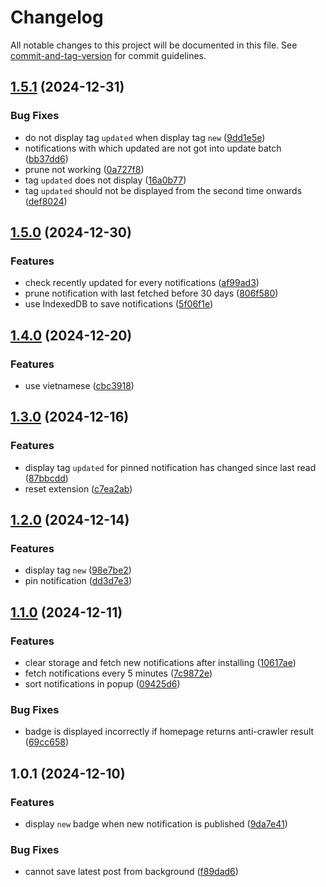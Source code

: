 # Changelog

All notable changes to this project will be documented in this file. See [commit-and-tag-version](https://github.com/absolute-version/commit-and-tag-version) for commit guidelines.

## [1.5.1](https://github.com/spicy-tomato/neutilities/compare/v1.5.0...v1.5.1) (2024-12-31)


### Bug Fixes

* do not display tag `updated` when display tag `new` ([9dd1e5e](https://github.com/spicy-tomato/neutilities/commit/9dd1e5e99bf533924728d11c694b6c7a3a142aa7))
* notifications with which updated are not got into update batch ([bb37dd6](https://github.com/spicy-tomato/neutilities/commit/bb37dd6b0ec8c6b1e8ca7a2e2ef79996335fc39b))
* prune not working ([0a727f8](https://github.com/spicy-tomato/neutilities/commit/0a727f889f8ca401df13a67fcd22c651d66afd53))
* tag `updated` does not display ([16a0b77](https://github.com/spicy-tomato/neutilities/commit/16a0b772d09b73ebfe22cdcdae42b7dc6d959244))
* tag `updated` should not be displayed from the second time onwards ([def8024](https://github.com/spicy-tomato/neutilities/commit/def802490b503072d1b9d0b11a153edcabd12c9d))

## [1.5.0](https://github.com/spicy-tomato/neutilities/compare/v1.4.0...v1.5.0) (2024-12-30)


### Features

* check recently updated for every notifications ([af99ad3](https://github.com/spicy-tomato/neutilities/commit/af99ad36673c4acc5524034bda5cf65520059add))
* prune notification with last fetched before 30 days ([806f580](https://github.com/spicy-tomato/neutilities/commit/806f580ed5d0d4c5b7728e8845a54f6045ab5f6d))
* use IndexedDB to save notifications ([5f06f1e](https://github.com/spicy-tomato/neutilities/commit/5f06f1ebaa21a3b53cb2eb22cc6a1a7e6898a8bc))

## [1.4.0](https://github.com/spicy-tomato/neutilities/compare/v1.3.0...v1.4.0) (2024-12-20)


### Features

* use vietnamese ([cbc3918](https://github.com/spicy-tomato/neutilities/commit/cbc39189efeeb12c197092f2affabd7f9c98d4de))

## [1.3.0](https://github.com/spicy-tomato/neutilities/compare/v1.2.0...v1.3.0) (2024-12-16)


### Features

* display tag `updated` for pinned notification has changed since last read ([87bbcdd](https://github.com/spicy-tomato/neutilities/commit/87bbcddc88f3b430c13b2aa2c4a8b06e8c7d2741))
* reset extension ([c7ea2ab](https://github.com/spicy-tomato/neutilities/commit/c7ea2abf0032bd7b859d5f2a54f6edf52ec68d6c))

## [1.2.0](https://github.com/spicy-tomato/neutilities/compare/v1.1.0...v1.2.0) (2024-12-14)


### Features

* display tag `new` ([98e7be2](https://github.com/spicy-tomato/neutilities/commit/98e7be21a19c21f61997328620c2ad6e17157a64))
* pin notification ([dd3d7e3](https://github.com/spicy-tomato/neutilities/commit/dd3d7e375e0410fd78b50a86d571c21b9b776035))

## [1.1.0](https://github.com/spicy-tomato/neutilities/compare/v1.0.1...v1.1.0) (2024-12-11)


### Features

* clear storage and fetch new notifications after installing ([10617ae](https://github.com/spicy-tomato/neutilities/commit/10617ae50c7646119201060336248786a9aa7f77))
* fetch notifications every 5 minutes ([7c9872e](https://github.com/spicy-tomato/neutilities/commit/7c9872e2a54653d6a5ce6cd4b9c9feeff33cd814))
* sort notifications in popup ([09425d6](https://github.com/spicy-tomato/neutilities/commit/09425d69e15b64be6297e9d41fffd74b4f976c05))


### Bug Fixes

* badge is displayed incorrectly if homepage returns anti-crawler result ([69cc658](https://github.com/spicy-tomato/neutilities/commit/69cc658ab5f6712e56fb90c05b5f48a86cc34612))

## 1.0.1 (2024-12-10)


### Features

* display `new` badge when new notification is published ([9da7e41](https://github.com/spicy-tomato/neutilities/commit/9da7e4132ed91dd23fccd43d03333845c96c3a44))


### Bug Fixes

* cannot save latest post from background ([f89dad6](https://github.com/spicy-tomato/neutilities/commit/f89dad64ce00ca27d8f1575ad5925ce0b9089a7f))
